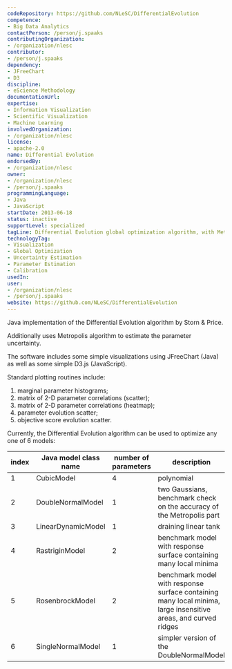```yaml
---
codeRepository: https://github.com/NLeSC/DifferentialEvolution
competence:
- Big Data Analytics
contactPerson: /person/j.spaaks
contributingOrganization:
- /organization/nlesc
contributor:
- /person/j.spaaks
dependency:
- JFreeChart
- D3
discipline:
- eScience Methodology
documentationUrl:
expertise:
- Information Visualization
- Scientific Visualization
- Machine Learning
involvedOrganization:
- /organization/nlesc
license:
- apache-2.0
name: Differential Evolution
endorsedBy:
- /organization/nlesc
owner:
- /organization/nlesc
- /person/j.spaaks
programmingLanguage:
- Java
- JavaScript
startDate: 2013-06-18
status: inactive
supportLevel: specialized
tagLine: Differential Evolution global optimization algorithm, with Metropolis for uncertainty estimation
technologyTag:
- Visualization
- Global Optimization
- Uncertainty Estimation
- Parameter Estimation
- Calibration
usedIn:
user:
- /organization/nlesc
- /person/j.spaaks
website: https://github.com/NLeSC/DifferentialEvolution
---
```

Java implementation of the Differential Evolution algorithm by Storn & Price.

Additionally uses Metropolis algorithm to estimate the parameter uncertainty.

The software includes some simple
visualizations using JFreeChart (Java) as well as some simple D3.js (JavaScript).

Standard plotting routines include:

1. marginal parameter histograms;
2. matrix of 2-D parameter correlations (scatter);
3. matrix of 2-D parameter correlations (heatmap);
4. parameter evolution scatter;
5. objective score evolution scatter.

Currently, the Differential Evolution algorithm can be used to optimize any one of 6 models:



| index | Java model class name | number of parameters | description    |       
| ----- | --------------------- | -------------------- | ---------------|
| 1     | CubicModel            | 4                    | polynomial |
| 2     | DoubleNormalModel     | 1                    | two Gaussians, benchmark check on the accuracy of the Metropolis part |
| 3     | LinearDynamicModel    | 1                    | draining linear tank |
| 4     | RastriginModel        | 2                    | benchmark model with response surface containing many local minima |
| 5     | RosenbrockModel        | 2                    | benchmark model with response surface containing many local minima, large insensitive areas, and curved ridges |
| 6     | SingleNormalModel | 1                    | simpler version of the DoubleNormalModel |

